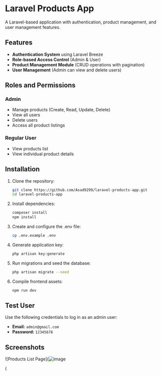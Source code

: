 # Laravel Products App

A Laravel-based application with authentication, product management, and user management features.

## Features

- **Authentication System** using Laravel Breeze
- **Role-based Access Control** (Admin & User)
- **Product Management Module** (CRUD operations with pagination)
- **User Management** (Admin can view and delete users)

## Roles and Permissions

### Admin
- Manage products (Create, Read, Update, Delete)
- View all users
- Delete users
- Access all product listings

### Regular User
- View products list
- View individual product details

## Installation

1. Clone the repository:
   ```bash
   git clone https://github.com/Asad9299/laravel-products-app.git
   cd laravel-products-app

2. Install dependencies:
   ```bash
   composer install
   npm install

3. Create and configure the .env file:
   ```bash
   cp .env.example .env

4. Generate application key:
   ```bash
   php artisan key:generate

5. Run migrations and seed the database:
   ```bash
   php artisan migrate --seed

6. Compile frontend assets:
   ```bash 
   npm run dev

## Test User

Use the following credentials to log in as an admin user:

- **Email:** `admin@gmail.com`
- **Password:** `12345678`

## Screenshots
![Products List Page](![image](https://github.com/user-attachments/assets/ca312d68-320f-45ac-bc9f-ed8d0b21317c)

(
